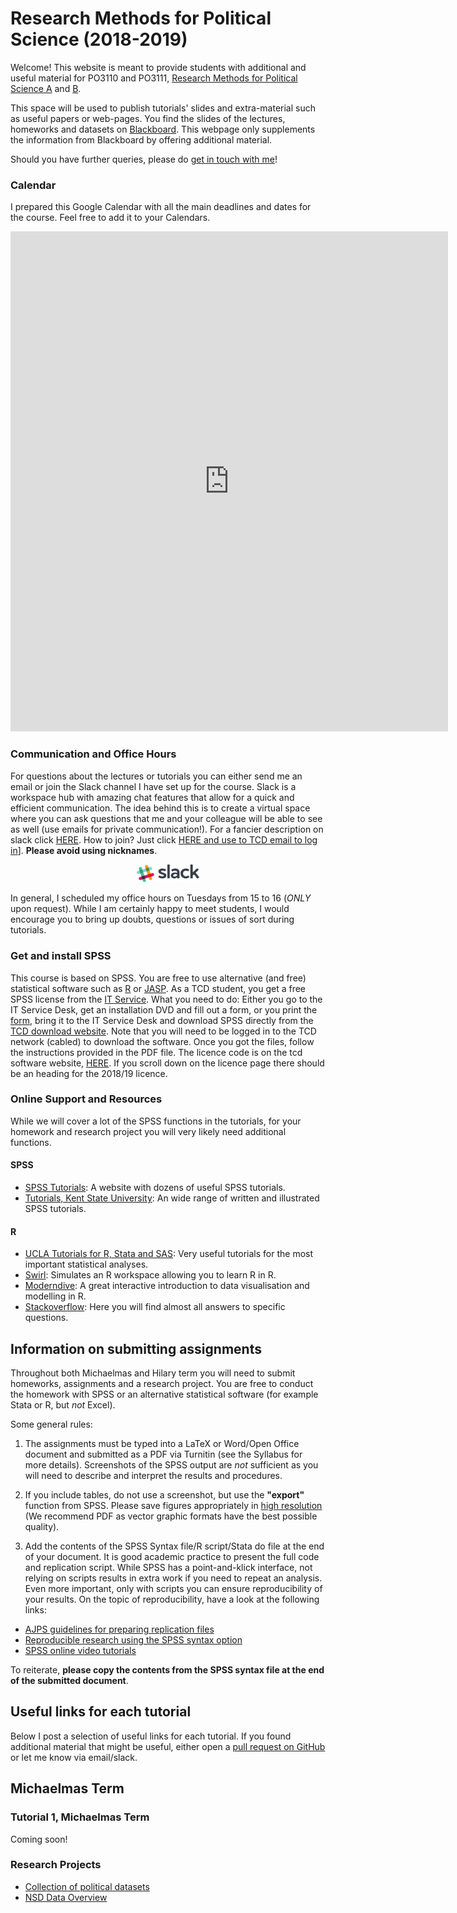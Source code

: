 # Research Methods for Political Science (2018-2019)

Welcome! This website is meant to provide students with additional and useful material for PO3110 and PO3111, [Research Methods for Political Science A](https://www.tcd.ie/Political_Science/undergraduate/module-outlines/js/research-methods-a/) and [B](https://www.tcd.ie/Political_Science/undergraduate/module-outlines/js/research-methods-b/).

This space will be used to publish tutorials' slides and extra-material such as useful papers or web-pages. You find the slides of the lectures, homeworks and datasets on [Blackboard](http://tcd.ie/blackboard). This webpage only supplements the information from Blackboard by offering additional material.

Should you have further queries, please do [get in touch with me](http://andrsalvi.github.io/contact)!

### Calendar

I prepared this Google Calendar with all the main deadlines and dates for the course. Feel free to add it to your Calendars.

<iframe src="https://calendar.google.com/calendar/embed?src=mfgg7rirvsktd2jjv9jqie43cc%40group.calendar.google.com&ctz=Europe%2FDublin" style="border: 0" width="700" height="800" frameborder="0" scrolling="no"></iframe>

### Communication and Office Hours
For questions about the lectures or tutorials you can either send me an email or join the Slack channel I have set up for the course. Slack is a workspace hub with amazing chat features that allow for a quick and efficient communication. The idea behind this is to create a virtual space where you can ask questions that me and your colleague will be able to see as well (use emails for private communication!). For a fancier description on slack click [HERE](https://get.slack.help/hc/en-us/articles/115004071768-What-is-Slack-).
How to join? Just click [HERE and use to TCD email to log in](https://join.slack.com/t/researchmethodstcd/shared_invite/enQtNDM2ODc0NzIxMjIwLTE4YzY4YzAxMDc3ODk4MjRiYzc3MjA0NDQyNWQ2MmNlNGY0Y2VkNzg5MjQwMzlkMzA0ZmY1MTc4ZTVlN2U3MGM)].
**Please avoid using nicknames**.

<p align="center"> 
<img src="/img/slackicon.png" alt="TCD" width="100"/>
</p>

In general, I scheduled my office hours on Tuesdays from 15 to 16 (*ONLY* upon request). While I am certainly happy to meet students, I would encourage you to bring up doubts, questions or issues of sort during tutorials.

### Get and install SPSS

This course is based on SPSS. You are free to use alternative (and free) statistical software such as [R](https://www.r-project.org) or [JASP](https://jasp-stats.org). As a TCD student, you get a free SPSS license from the [IT Service](https://www.tcd.ie/itservices/help/it-service-desk-contact.php). What you need to do: Either you go to the IT Service Desk, get an installation DVD and fill out a form, or you print the [form](https://www.tcd.ie/itservices/assets/doc/purchase_local/SPSS-Form.pdf), bring it to the IT Service Desk and download SPSS directly from the [TCD download website](https://software.tcd.ie). Note that you will need to be logged in to the TCD network (cabled) to download the software. Once you got the files, follow the instructions provided in the PDF file.
The licence code is on the tcd software website, [HERE](https://www.tcd.ie/itservices/local/spss_licence.php).
If you scroll down on the licence page there should be an heading for the 2018/19 licence.


### Online Support and Resources

While we will cover a lot of the SPSS functions in the tutorials, for your homework and research project you will very likely need additional functions.

#### SPSS

- [SPSS Tutorials](https://www.spss-tutorials.com): A website with dozens of useful SPSS tutorials.
- [Tutorials, Kent State University](https://libguides.library.kent.edu/SPSS/home): An wide range of written and illustrated  SPSS tutorials.

#### R

- [UCLA Tutorials for R, Stata and SAS](https://stats.idre.ucla.edu/other/dae/): Very useful tutorials for the most important statistical analyses.
- [Swirl](http://swirlstats.com): Simulates an R workspace allowing you to learn R in R.
- [Moderndive](http://www.moderndive.com): A great interactive introduction to data visualisation and modelling in R.
- [Stackoverflow](https://stackoverflow.com/questions/tagged/r): Here you will find almost all answers to specific questions.

## Information on submitting assignments

Throughout both Michaelmas and Hilary term you will need to submit homeworks, assignments and a research project. You are free to conduct the homework with SPSS or an alternative statistical software (for example Stata or R, but _not_ Excel).

Some general rules:
1. The assignments must be typed into a LaTeX or Word/Open Office document and submitted as a PDF via Turnitin (see the Syllabus for more details). Screenshots of the SPSS output are _not_ sufficient as you will need to describe and interpret the results and procedures.

2. If you include tables, do not use a screenshot, but use the **"export"** function from SPSS. Please save figures appropriately in [high resolution](https://thepoliticalmethodologist.com/2013/11/25/making-high-resolution-graphics-for-academic-publishing/) (We recommend PDF as vector graphic formats have the best possible quality).

3. Add the contents of the SPSS Syntax file/R script/Stata do file at the end of your document. It is good academic practice to present the full code and replication script. While SPSS has a point-and-klick interface, not relying on scripts results in extra work if you need to repeat an analysis. Even more important, only with scripts you can ensure reproducibility of your results. On the topic of reproducibility, have a look at the following links:
- [AJPS guidelines for preparing replication files](https://ajpsblogging.files.wordpress.com/2016/05/ajps-replic-guidelines-ver-2-1.pdf)
- [Reproducible research using the SPSS syntax option](https://libguides.library.kent.edu/SPSS/Syntax)
- [SPSS online video tutorials](http://www.lse.ac.uk/Methodology/Software-tutorials/SPSS-tutorials)

To reiterate, **please copy the contents from the SPSS syntax file at the end of the submitted document**.

## Useful links for each tutorial

Below I post a selection of useful links for each tutorial. If you found additional material that might be useful, either open a [pull request on GitHub](https://help.github.com/articles/about-pull-requests/) or let me know via email/slack.

## Michaelmas Term

### Tutorial 1, Michaelmas Term

Coming soon!

### Research Projects

- [Collection of political datasets](https://github.com/erikgahner/PolData)
- [NSD Data Overview](http://www.nsd.uib.no/nsd/english/datatjenester.html)
